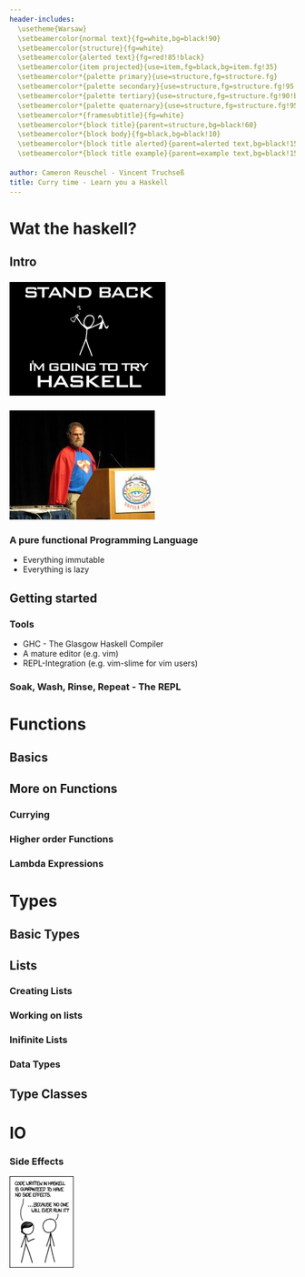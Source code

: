 ```yaml
---
header-includes:
  \usetheme{Warsaw}
  \setbeamercolor{normal text}{fg=white,bg=black!90}
  \setbeamercolor{structure}{fg=white}
  \setbeamercolor{alerted text}{fg=red!85!black}
  \setbeamercolor{item projected}{use=item,fg=black,bg=item.fg!35}
  \setbeamercolor*{palette primary}{use=structure,fg=structure.fg}
  \setbeamercolor*{palette secondary}{use=structure,fg=structure.fg!95!black}
  \setbeamercolor*{palette tertiary}{use=structure,fg=structure.fg!90!black}
  \setbeamercolor*{palette quaternary}{use=structure,fg=structure.fg!95!black,bg=black!80}
  \setbeamercolor*{framesubtitle}{fg=white}
  \setbeamercolor*{block title}{parent=structure,bg=black!60}
  \setbeamercolor*{block body}{fg=black,bg=black!10}
  \setbeamercolor*{block title alerted}{parent=alerted text,bg=black!15}
  \setbeamercolor*{block title example}{parent=example text,bg=black!15}

author: Cameron Reuschel - Vincent Truchseß
title: Curry time - Learn you a Haskell
---
```

# Wat the haskell?

## Intro

###

![Intro](standbacktryhaskell_scaled.png)

###

![Lambda man](lambda_man_scaled.jpg)


### A pure functional Programming Language

  * Everything immutable
  * Everything is lazy

## Getting started

### Tools

  * GHC - The Glasgow Haskell Compiler
  * A mature editor (e.g. vim)
  * REPL-Integration (e.g. vim-slime for vim users)

### Soak, Wash, Rinse, Repeat - The REPL

# Functions

## Basics

###

## More on Functions

### Currying

### Higher order Functions

### Lambda Expressions

# Types

## Basic Types

###

## Lists

### Creating Lists

### Working on lists

### Inifinite Lists

### Data Types

## Type Classes

# IO

### Side Effects

![Sideeffects](haskell_scaled.png)
